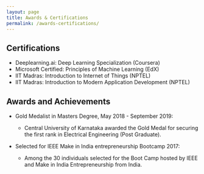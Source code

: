 ```yaml
---
layout: page
title: Awards & Certifications
permalink: /awards-certifications/
---
```



## Certifications

- Deeplearning.ai: Deep Learning Specialization (Coursera)
- Microsoft Certified: Principles of Machine Learning (EdX)
- IIT Madras: Introduction to Internet of Things (NPTEL)
- IIT Madras: Introduction to Modern Application Development (NPTEL)

## Awards and Achievements

- Gold Medalist in Masters Degree, May 2018 - September 2019:
  - Central University of Karnataka awarded the Gold Medal for securing the first rank in Electrical Engineering (Post Graduate).

- Selected for IEEE Make in India entrepreneurship Bootcamp 2017:
  - Among the 30 individuals selected for the Boot Camp hosted by IEEE and Make in India Entrepreneurship from India.
